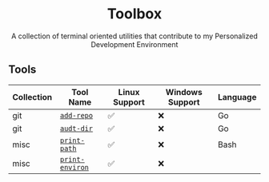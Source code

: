 <div align="center">
  <h1 align="center">Toolbox</h1>

  <p align="center">
        A collection of terminal oriented utilities that
        contribute to my Personalized Development Environment
  </p>
</div>

## Tools

| Collection | Tool Name                                                     | Linux Support | Windows Support | Language |
| ---------- | ----------------------------------------------------------    | ------------- | --------------- | -------- |
| git        | [`add-repo`](https://github.com/Ajlow2000/add-repo)           | ✅            | ❌              | Go       |
| git        | [`audt-dir`](https://github.com/Ajlow2000/audit-dir)          | ✅            | ❌              | Go       |
| misc       | [`print-path`](https://github.com/Ajlow2000/print-path)       | ✅            | ❌              | Bash     |
| misc       | [`print-environ`](https://github.com/Ajlow2000/print-environ) | ✅            | ❌              | |
